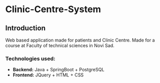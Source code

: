 # Clinic-Centre-System

## Introduction
Web based application made for patients and Clinic Centre. Made for a course at Faculty of technical sciences in Novi Sad.

### Technologies used:
- **Backend:** Java + SpringBoot + PostgreSQL
- **Frontend:** JQuery + HTML + CSS


